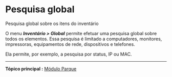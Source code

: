 Pesquisa global
=================

Pesquisa global sobre os itens do inventário

O menu ***Inventário > Global*** permite efetuar uma pesquisa global sobre todos os elementos. Essa pesquisa é limitado a computadores, monitores, impressoras, equipamentos de rede, dispositivos e telefones.

Ela permite, por exemplo, a pesquisa por status, IP ou MAC.

------
**Tópico principal :** [Módulo Parque](index.php?pt/03_Modulo_Parque/01_Modulo_Parque.md "Módulo Parque da GLPI")

